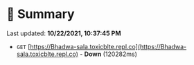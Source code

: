 # 📖 Summary
Last updated: **10/22/2021, 10:37:45 PM**

- `GET` [https://Bhadwa-sala.toxicblte.repl.co](https://Bhadwa-sala.toxicblte.repl.co) - **Down** (120282ms)
